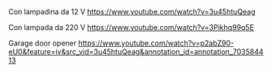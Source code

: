 Con lampadina da 12 V
https://www.youtube.com/watch?v=3u45htuQeag

Con lampada da 220 V
https://www.youtube.com/watch?v=3Pikhq99q5E

Garage door opener
https://www.youtube.com/watch?v=p2abZ90-eU0&feature=iv&src_vid=3u45htuQeag&annotation_id=annotation_703584413
